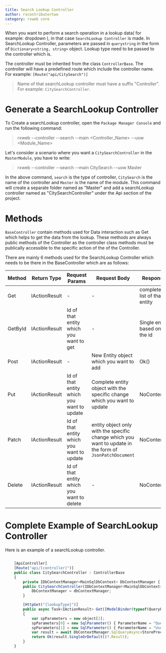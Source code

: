 ```yaml
---
title: Search Lookup Controller
author: rxcontributortwo
category: rxweb core
---
```


When you want to perform a search operation in a lookup data( for example: dropdown ), in that case `SearchLookup Controller` is made. In SearchLookup Controller, parameters are passed in `querystring` in the form of `Dictionary<string, string>` object. Lookup type need to be passed to the controller which is.

The controller must be inherited from the class `ControllerBase`. The controller will have a predefined route which include the controller name. For example: `[Route("api/CitySearch")]`

> Name of that searchLookup controller must have a suffix "Controller". For example: `CitySearchController`.

# Generate a SearchLookup Controller

To Create a searchLookup controller, open the `Package Manager Console` and run the following command:

> rxweb --controller --search --main <Controller_Name> --uow <Module_Name>

Let's consider a scenario where you want a `CitySearchController` in the `MasterModule`, you have to write:

> rxweb --controller --search --main CitySearch --uow Master

In the above command, `search` is the type of controller, `CitySearch` is the name of the controller and `Master` is the name of the module. This command will create a separate folder named as "Master" and add a searchLookup controller named as "CitySearchController" under the Api section of the project. 

# Methods

`BaseController` contain methods used for Data interaction such as Get which helps to get the data from the lookup. These methods are always public methods of the Controller as the controller class methods must be publically accessible to the specific action of the of the Controller. 

There are mainly 6 methods used for the SearchLookup Controller which needs to be there in the BaseController which are as follows: 

| Method | Return Type | Request Params | Request Body | Response|
| ----------- | ----------- | ----------- | ----------- | ----------- | 
| Get | IActionResult | - | - | complete list of that entity |
| GetById | IActionResult | Id of that entity which you want to get | - | Single entity based on the id |
| Post | IActionResult | - | New Entity object which you want to add | Ok() |
| Put | IActionResult | Id of that entity which you want to update | Complete entity object with the specific change which you want to update | NoContent() |
| Patch | IActionResult | Id of that entity which you want to update | entity object only with the specific change which you want to update in the form of `JsonPatchDocument` | NoContent() |
| Delete | IActionResult | Id of that entity which you want to delete | - | NoContent() |

# Complete Example of SearchLookup Controller 

Here is an example of a searchLookup controller.

```js

    [ApiController]
	[Route("api/[controller]")]
    public class CitySearchController : ControllerBase
    {
        private IDbContextManager<MainSqlDbContext> DbContextManager { get; set; }
        public CitySearchController(IDbContextManager<MainSqlDbContext> dbContextManager) {
            DbContextManager = dbContextManager;
        }

		[HttpGet("{lookupType}")]
        public async Task<IActionResult> Get([ModelBinder(typeof(QueryParamsBinder))]Dictionary<string, string> searchParams)
        {
            var spParameters = new object[2];
            spParameters[0] = new SqlParameter() { ParameterName = "Query", Value = JsonConvert.SerializeObject(searchParams) };
            spParameters[1] = new SqlParameter() { ParameterName = "UserId", Value = UserClaim.UserId };
            var result = await DbContextManager.SqlQueryAsync<StoreProcResult>("EXEC spLookups @Query, @UserId", spParameters);
            return Ok(result.SingleOrDefault()?.Result);
        }
    }

```